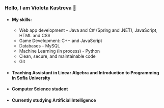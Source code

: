 ### Hello, I am Violeta Kastreva 👋

* #### My skills:
    *  Web app development - Java and C# (Spring and .NET), JavaScript, HTML and CSS
    *  Game Development: C++ and JavaScript
    *  Databases - MySQL
    *  Machine Learning (in process) - Python
    *  Clean, secure, and maintainable code
    *  Git


* #### Teaching Assistant in Linear Algebra and Introduction to Programming in Sofia University


* #### Computer Science student


* #### Currently studying Artificial Intelligence



